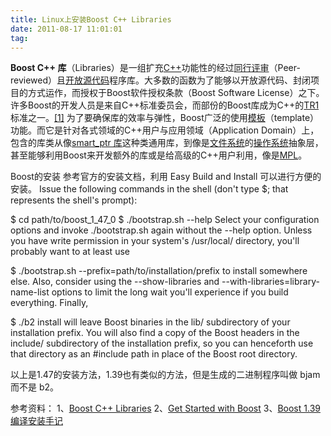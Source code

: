 ```yaml
---
title: Linux上安装Boost C++ Libraries
date: 2011-08-17 11:01:01
tag: 
---
```


**Boost C++ 库**（Libraries）是一组扩充[C++](http://zh.wikipedia.org/wiki/C%2B%2B)功能性的经过[同行评审](http://zh.wikipedia.org/wiki/%E5%90%8C%E8%A1%8C%E8%A9%95%E5%AF%A9)（Peer-reviewed）且[开放源代码](http://zh.wikipedia.org/wiki/%E9%96%8B%E6%94%BE%E6%BA%90%E7%A2%BC)程序库。大多数的函数为了能够以开放源代码、封闭项目的方式运作，而授权于Boost软件授权条款（Boost Software License）之下。许多Boost的开发人员是来自C++标准委员会，而部份的Boost库成为C++的[TR1](http://zh.wikipedia.org/wiki/C%2B%2B_Technical_Report_1)标准之一。[[1]](http://zh.wikipedia.org/wiki/Boost_C%2B%2B_Libraries#cite_note-0)
为了要确保库的效率与弹性，Boost广泛的使用[模板](http://zh.wikipedia.org/wiki/%E6%A8%A1%E6%9D%BF_(C%2B%2B))（template）功能。而它是针对各式领域的C++用户与应用领域（Application Domain）上，包含的库类从像[smart_ptr 库](http://www.boost.org/doc/libs/1_35_0/libs/smart_ptr/smart_ptr.htm)这种类通用库，到像是[文件系统](http://zh.wikipedia.org/w/index.php?title=Boost_%E6%AA%94%E6%A1%88%E7%B3%BB%E7%B5%B1&action=edit&redlink=1)的[操作系统](http://zh.wikipedia.org/wiki/%E4%BD%9C%E6%A5%AD%E7%B3%BB%E7%B5%B1)抽象层，甚至能够利用Boost来开发额外的库或是给高级的C++用户利用，像是[MPL](http://www.boost.org/libs/mpl)。


Boost的安装
参考官方的安装文档，利用 Easy Build and Install 可以进行方便的安装。
Issue the following commands in the shell (don't type $; that represents the shell's prompt):


$ cd path/to/boost_1_47_0
$ ./bootstrap.sh --help
Select your configuration options and invoke ./bootstrap.sh again without the --help option. Unless you have write permission in your system's /usr/local/ directory, you'll probably want to at least use


$ ./bootstrap.sh --prefix=path/to/installation/prefix
to install somewhere else. Also, consider using the --show-libraries and --with-libraries=library-name-list options to limit the long wait you'll experience if you build everything. Finally,


$ ./b2 install
will leave Boost binaries in the lib/ subdirectory of your installation prefix. You will also find a copy of the Boost headers in the include/ subdirectory of the installation prefix, so you can henceforth use that directory as an #include path in place of the Boost root directory.


以上是1.47的安装方法，1.39也有类似的方法，但是生成的二进制程序叫做 bjam 而不是 b2。


参考资料：
1、[Boost C++ Libraries](http://zh.wikipedia.org/wiki/Boost_C%2B%2B_Libraries)
2、[Get Started with Boost](http://www.boost.org/doc/libs/1_47_0/more/getting_started/unix-variants.html#get-boost)
3、[Boost 1.39 编译安装手记](http://blog.csdn.net/cnhome/article/details/4459497)













